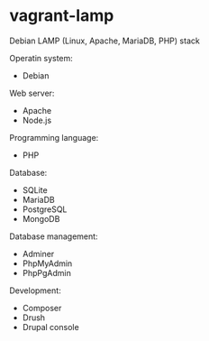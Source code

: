 # vagrant-lamp

Debian LAMP (Linux, Apache, MariaDB, PHP) stack

Operatin system:
- Debian

Web server:
- Apache
- Node.js

Programming language:
- PHP

Database:
- SQLite
- MariaDB
- PostgreSQL
- MongoDB

Database management:
- Adminer
- PhpMyAdmin
- PhpPgAdmin

Development:
- Composer
- Drush
- Drupal console
